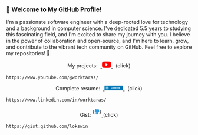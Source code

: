 ### 👋 Welcome to My GitHub Profile!



I'm a passionate software engineer with a deep-rooted love for technology and a background in computer science. I've dedicated 5.5 years to studying this fascinating field, and I'm excited to share my journey with you. I believe in the power of collaboration and open-source, and I'm here to learn, grow, and contribute to the vibrant tech community on GitHub. Feel free to explore my repositories! 🚀

<p align='center'>
My projects:&nbsp;&nbsp;<a href="https://www.youtube.com/@worktaras/" target="_blank">
    <img src="/youtube.svg" width="5%" height="5%">
   </a>&nbsp;&nbsp;(click)

    https://www.youtube.com/@worktaras/
</p>
<p align='center'>
Complete resume:&nbsp;&nbsp;<a href="https://www.linkedin.com/in/worktaras/" target="_blank">
    <img src="/linkedin.svg" width="10%" height="10%">
   </a>&nbsp;&nbsp;(click)
  
    https://www.linkedin.com/in/worktaras/
</p>
<p align='center'>
Gist: <a href="https://gist.github.com/lokswin" target="_blank">
    <img src="/gist.png" width="5%" height="5%">
   </a>(click)
   
    https://gist.github.com/lokswin
</p>
